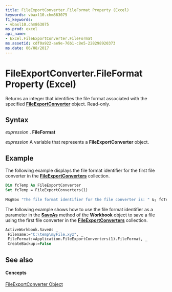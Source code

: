 ```yaml
---
title: FileExportConverter.FileFormat Property (Excel)
keywords: vbaxl10.chm863075
f1_keywords:
- vbaxl10.chm863075
ms.prod: excel
api_name:
- Excel.FileExportConverter.FileFormat
ms.assetid: cdf0a922-ae9e-76b1-c8e5-228298920373
ms.date: 06/08/2017
---
```



# FileExportConverter.FileFormat Property (Excel)

Returns an integer that identifies the file format associated with the specified **[FileExportConverter](fileexportconverter-object-excel.md)** object. Read-only.


## Syntax

 _expression_ . **FileFormat**

 _expression_ A variable that represents a **FileExportConverter** object.


## Example

The following example displays the file format identifier for the first file converter in the **[FileExportConverters](fileexportconverters-object-excel.md)** collection.


```vb
Dim fcTemp As FileExportConverter 
Set fcTemp = FileExportConverters(1) 
 
MsgBox "The file format identifier for the file converter is: " &; fcTemp.FileFormat
```

The following example shows how to use the file format identifier as a parameter in the **[SaveAs](workbook-saveas-method-excel.md)** method of the **Workbook** object to save a file using the first file converter in the **[FileExportConverters](fileexportconverters-object-excel.md)** collection.




```vb
ActiveWorkbook.SaveAs _ 
 Filename:="C:\temp\myFile.xyz", _ 
 FileFormat:=Application.FileExportConverters(1).FileFormat, _ 
 CreateBackup:=False
```


## See also


#### Concepts


[FileExportConverter Object](fileexportconverter-object-excel.md)

